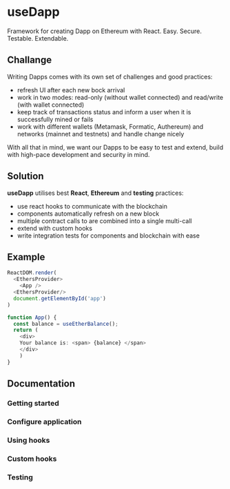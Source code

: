 # useDapp

Framework for creating Dapp on Ethereum with React. 
Easy. Secure. Testable. Extendable.

## Challange 

Writing Dapps comes with its own set of challenges and good practices:

- refresh UI after each new bock arrival
- work in two modes: read-only (without wallet connected) and read/write (with wallet connected)
- keep track of transactions status and inform a user when it is successfully mined or fails
- work with different wallets (Metamask, Formatic, Authereum) and networks (mainnet and testnets) and handle change nicely

With all that in mind, we want our Dapps to be easy to test and extend, build with high-pace development and security in mind.

## Solution

**useDapp** utilises best **React**, **Ethereum** and **testing** practices:
- use react hooks to communicate with the blockchain
- components automatically refresh on a new block
- multiple contract calls to are combined into a single multi-call
- extend with custom hooks
- write integration tests for components and blockchain with ease

## Example

```ts
ReactDOM.render(
  <EthersProvider>
    <App />
  <EthersProvider/>
  document.getElementById('app')
)

function App() {
  const balance = useEtherBalance();
  return (
    <div>
    Your balance is: <span> {balance} </span>
    </div>
    )
}
```

## Documentation
### Getting started
### Configure application
### Using hooks
### Custom hooks
### Testing


